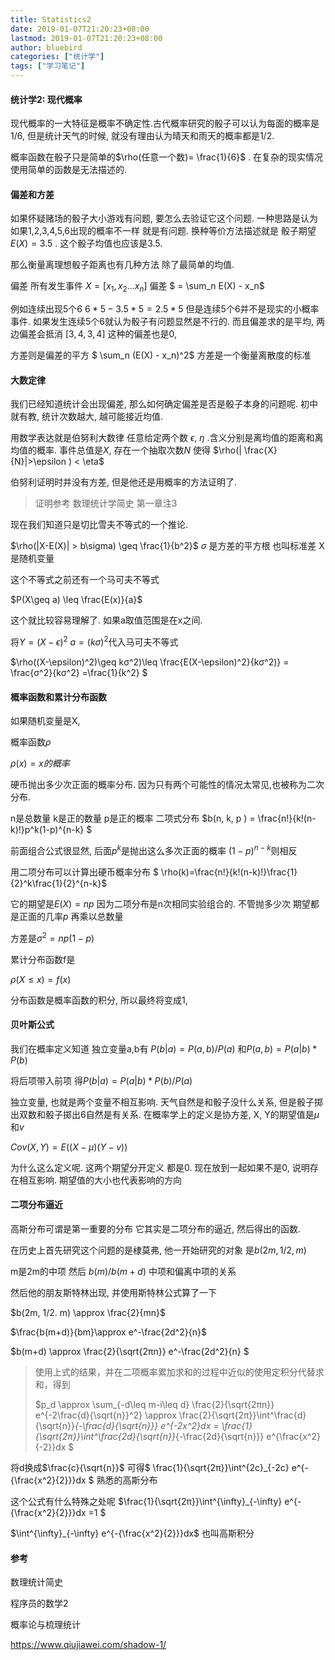 ```yaml
---
title: Statistics2
date: 2019-01-07T21:20:23+08:00
lastmod: 2019-01-07T21:20:23+08:00
author: bluebird
categories: ["统计学"]
tags: ["学习笔记"]
---
```


####  统计学2: 现代概率

现代概率的一大特征是概率不确定性.古代概率研究的骰子可以认为每面的概率是1/6, 但是统计天气的时候, 就没有理由认为晴天和雨天的概率都是1/2. 

<!--more-->
概率函数在骰子只是简单的$\rho(任意一个数)= \frac{1}{6}$  . 在复杂的现实情况使用简单的函数是无法描述的.



#### 偏差和方差

如果怀疑赌场的骰子大小游戏有问题, 要怎么去验证它这个问题. 一种思路是认为如果1,2,3,4,5,6出现的概率不一样 就是有问题. 换种等价方法描述就是 骰子期望$E(X)=3.5$ . 这个骰子均值也应该是3.5.

那么衡量离理想骰子距离也有几种方法 除了最简单的均值.

偏差 所有发生事件 $X = [x_1, x_2 ... x_n]$  偏差 $ =  \sum_n E(X) - x_n$

例如连续出现5个6    $6*5  - 3.5*5 = 2.5*5$     但是连续5个6并不是现实的小概率事件.  如果发生连续5个6就认为骰子有问题显然是不行的.  而且偏差求的是平均, 两边偏差会抵消  $[3,4,3,4]$ 这种的偏差也是0,

方差则是偏差的平方 $ \sum_n (E(X) - x_n)^2$ 方差是一个衡量离散度的标准  



#### 大数定律

我们已经知道统计会出现偏差, 那么如何确定偏差是否是骰子本身的问题呢. 初中就有教, 统计次数越大, 越可能接近均值. 

用数学表达就是伯努利大数律 任意给定两个数 $\epsilon$, $\eta$ .含义分别是离均值的距离和离均值的概率. 事件总值是$X$, 存在一个抽取次数$N$ 使得 $\rho(| \frac{X}{N}|>\epsilon ) < \eta$ 

伯努利证明时并没有方差, 但是他还是用概率的方法证明了. 

> 证明参考 数理统计学简史 第一章注3 

现在我们知道只是切比雪夫不等式的一个推论. 

$\rho(|X-E(X)| > b\sigma) \geq \frac{1}{b^2}$   $\sigma$ 是方差的平方根 也叫标准差 X是随机变量

这个不等式之前还有一个马可夫不等式

$P(X\geq a) \leq  \frac{E(x)}{a}$

这个就比较容易理解了. 如果a取值范围是在x之间. 

将$Y=(X-\epsilon)^2$  $a=(kσ)^2$代入马可夫不等式

$\rho((X-\epsilon)^2)\geq kσ^2)\leq \frac{E(X-\epsilon)^2}{kσ^2)} = \frac{σ^2}{kσ^2} =\frac{1}{k^2} $



#### 概率函数和累计分布函数

如果随机变量是X, 

概率函数$\rho$

$\rho(x) = x的概率$ 



硬币抛出多少次正面的概率分布. 因为只有两个可能性的情况太常见,也被称为二次分布.

n是总数量 k是正的数量 p是正的概率 二项式分布 $b(n, k, p ) = \frac{n!}{k!(n-k)!}p^k(1-p)^{n-k} $

前面组合公式很显然, 后面$p^k$是抛出这么多次正面的概率  $(1-p)^{n-k}$则相反 

用二项分布可以计算出硬币概率分布  $ \rho(k)=\frac{n!}{k!(n-k)!}\frac{1}{2}^k\frac{1}{2}^{n-k}$

它的期望是$E(X) = np$  因为二项分布是n次相同实验组合的. 不管抛多少次 期望都是正面的几率$p$ 再乘以总数量

方差是$\sigma^2 = np(1-p)$



累计分布函数f是

$\rho(X \leq x) =f(x)$

分布函数是概率函数的积分, 所以最终将变成1, 



#### 贝叶斯公式

我们在概率定义知道 独立变量a,b有  $P(b|a) = P(a,b)/P(a)$ 和$P(a,b) = P(a|b)*P(b)$ 

将后项带入前项 得$P(b|a) =  P(a|b)*P(b)/P(a)$



独立变量, 也就是两个变量不相互影响. 天气自然是和骰子没什么关系, 但是骰子掷出双数和骰子掷出6自然是有关系. 在概率学上的定义是协方差, X, Y的期望值是$\mu$和$v$

$Cov(X, Y) = E((X-\mu)(Y-v))$

为什么这么定义呢. 这两个期望分开定义 都是0.  现在放到一起如果不是0, 说明存在相互影响. 期望值的大小也代表影响的方向



#### 二项分布逼近

高斯分布可谓是第一重要的分布  它其实是二项分布的逼近, 然后得出的函数.

在历史上首先研究这个问题的是棣莫弗, 他一开始研究的对象 是$b(2m, 1/2, m)$ 

m是2m的中项 然后  $b(m)/b(m+d)$ 中项和偏离中项的关系

然后他的朋友斯特林出现, 并使用斯特林公式算了一下

$b(2m, 1/2. m) \approx \frac{2}{mn}$   

  $\frac{b(m+d)}{bm}\approx e^-\frac{2d^2}{n}$ 

$b(m+d) \approx  \frac{2}{\sqrt{2πn}}  e^-\frac{2d^2}{n} $

>  使用上式的结果，并在二项概率累加求和的过程中近似的使用定积分代替求和，得到
>
> $p_d  \approx  \sum_{-d\leq  m-i\leq d} \frac{2}{\sqrt{2πn}} e^{-2\frac{d}{\sqrt{n}}^2} \approx  \frac{2}{\sqrt{2π}}\int^\frac{d}{\sqrt{n}}_{-\frac{d}{\sqrt{n}}} e^{-2x^2}dx  = \frac{1}{\sqrt{2π}}\int^\frac{2d}{\sqrt{n}}_{-\frac{2d}{\sqrt{n}}} e^{\frac{x^2}{-2}}dx $  

将d换成$\frac{c}{\sqrt{n}}$ 可得$ \frac{1}{\sqrt{2π}}\int^{2c}_{-2c} e^{-{\frac{x^2}{2}}}dx $  熟悉的高斯分布

这个公式有什么特殊之处呢 $\frac{1}{\sqrt{2π}}\int^{\infty}_{-\infty} e^{-{\frac{x^2}{2}}}dx =1 ​$

$\int^{\infty}_{-\infty} e^{-{\frac{x^2}{2}}}dx$  也叫高斯积分 

#### 参考

数理统计简史 

程序员的数学2

概率论与梳理统计 

https://www.qiujiawei.com/shadow-1/

